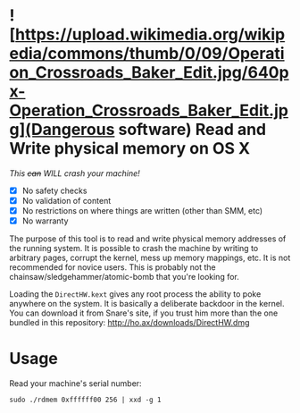 ![https://upload.wikimedia.org/wikipedia/commons/thumb/0/09/Operation_Crossroads_Baker_Edit.jpg/640px-Operation_Crossroads_Baker_Edit.jpg](Dangerous software)
Read and Write physical memory on OS X
===

*This ~~can~~ _WILL_ crash your machine!*

- [X] No safety checks
- [X] No validation of content
- [X] No restrictions on where things are written (other than SMM, etc)
- [X] No warranty

The purpose of this tool is to read and write physical memory addresses
of the running system.  It is possible to crash the machine by writing
to arbitrary pages, corrupt the kernel, mess up memory mappings, etc.
It is not recommended for novice users. This is probably not the
chainsaw/sledgehammer/atomic-bomb that you're looking for.

Loading the `DirectHW.kext` gives any root process the ability to
poke anywhere on the system.  It is basically a deliberate backdoor
in the kernel.  You can download it from Snare's site, if you trust him
more than the one bundled in this repository:
http://ho.ax/downloads/DirectHW.dmg

Usage
===

Read your machine's serial number:

    sudo ./rdmem 0xffffff00 256 | xxd -g 1


